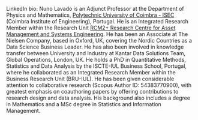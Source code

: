 LinkedIn bio:
Nuno Lavado is an Adjunct Professor at the Department of Physics and Mathematics, [Polytechnic University of Coimbra - ISEC](https://www.ipc.pt/en/) (Coimbra Institute of Engineering), Portugal. He is an Integrated Research Member within the Research Unit [RCM2+ Research Centre for Asset Management and Systems Engineering](https://www.rcm2.pt/). He has been an Associate at The Nielsen Company, based in Oxford, UK, covering the Nordic Countries as a Data Science Business Leader. He has also been involved in knowledge transfer between University and Industry at Kantar Data Solutions Team, Global Operations, London, UK. He holds a PhD in Quantitative Methods, Statistics and Data Analysis by the ISCTE-IUL Business School, Portugal, where he collaborated as an Integrated Research Member within the Business Research Unit (BRU-IUL). He has been given considerable attention to collaborative research (Scopus Author ID: 54383770900), with greatest emphasis on coauthoring papers by offering contributions to research design and data analysis. His background also includes a degree in Mathematics and a MSc degree in Statistics and Information Management.
